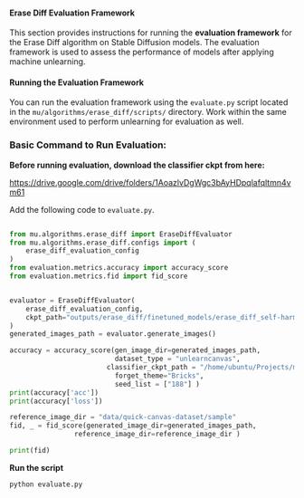 #### Erase Diff Evaluation Framework

This section provides instructions for running the **evaluation framework** for the Erase Diff algorithm on Stable Diffusion models. The evaluation framework is used to assess the performance of models after applying machine unlearning.


#### **Running the Evaluation Framework**

You can run the evaluation framework using the `evaluate.py` script located in the `mu/algorithms/erase_diff/scripts/` directory. Work within the same environment used to perform unlearning for evaluation as well.


### **Basic Command to Run Evaluation:**

**Before running evaluation, download the classifier ckpt from here:**

https://drive.google.com/drive/folders/1AoazlvDgWgc3bAyHDpqlafqltmn4vm61 


Add the following code to `evaluate.py`.


```python

from mu.algorithms.erase_diff import EraseDiffEvaluator
from mu.algorithms.erase_diff.configs import (
    erase_diff_evaluation_config
)
from evaluation.metrics.accuracy import accuracy_score
from evaluation.metrics.fid import fid_score


evaluator = EraseDiffEvaluator(
    erase_diff_evaluation_config,
    ckpt_path="outputs/erase_diff/finetuned_models/erase_diff_self-harm_model.pth",
)
generated_images_path = evaluator.generate_images()

accuracy = accuracy_score(gen_image_dir=generated_images_path,
                          dataset_type = "unlearncanvas",
                        classifier_ckpt_path = "/home/ubuntu/Projects/models/classifier_ckpt_path/style50_cls.pth",
                          forget_theme="Bricks",
                          seed_list = ["188"] )
print(accuracy['acc'])
print(accuracy['loss'])

reference_image_dir = "data/quick-canvas-dataset/sample"
fid, _ = fid_score(generated_image_dir=generated_images_path,
                reference_image_dir=reference_image_dir )

print(fid)
```

**Run the script**

```bash
python evaluate.py
```


